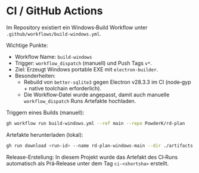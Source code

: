 # CI / GitHub Actions

Im Repository existiert ein Windows‑Build Workflow unter `.github/workflows/build-windows.yml`.

Wichtige Punkte:

- Workflow Name: `build-windows`
- Trigger: `workflow_dispatch` (manuell) und Push Tags `v*`.
- Ziel: Erzeugt Windows portable EXE mit `electron-builder`.
- Besonderheiten:
  - Rebuild von `better-sqlite3` gegen Electron v28.3.3 im CI (node‑gyp + native toolchain erforderlich).
  - Die Workflow‑Datei wurde angepasst, damit auch manuelle `workflow_dispatch` Runs Artefakte hochladen.

Triggern eines Builds (manuell):

```bash
gh workflow run build-windows.yml --ref main --repo PowderK/rd-plan
```

Artefakte herunterladen (lokal):

```bash
gh run download <run-id> --name rd-plan-windows-main --dir ./artifacts --repo PowderK/rd-plan
```

Release-Erstellung: In diesem Projekt wurde das Artefakt des CI‑Runs automatisch als Prä‑Release unter dem Tag `ci-<shortsha>` erstellt.
